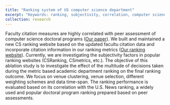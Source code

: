 ```yaml
---
title: "Ranking system of US computer science department"
excerpt: "Keywords: ranking, subjectivity, correlation, computer science. <br/><img src='/images/correlation.png'>"
collection: research
---
```

Faculty citation measures are highly correlated with peer assessment of computer science doctoral programs ([Our paper](https://arxiv.org/pdf/1708.05435.pdf)). We built and maintained a new CS ranking website based on the updated facultu citation data and incorporate citation information in our ranking metrics ([Our ranking website](https://chi.temple.edu/csranking_2021/)).
Currently, we are investigating the subjectivity factors in popular ranking websites (CSRanking, CSmetrics, etc.). The objective of this ablation study is to investigate the effect of the multitude of decisions taken during the metric based academic department ranking on the final ranking outcome. We focus on venue clustering, venue selection, different weighting schemes and data time-span. The ranking performance is evaluated based on its correlation with the U.S. News ranking, a widely used and popular doctoral program ranking prepared based on peer assessments.
